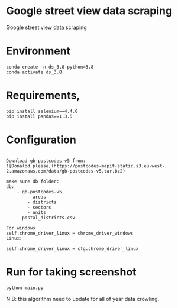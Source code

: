 # Google street view data scraping

Google street view data scraping

# Environment

```
conda create -n ds_3.8 python=3.8
conda activate ds_3.8
```
# Requirements,

```
pip install selenium==4.4.0
pip install pandas==1.3.5 

```

# Configuration

```

Download gb-postcodes-v5 from:
![Donalod please](https://postcodes-mapit-static.s3.eu-west-2.amazonaws.com/data/gb-postcodes-v5.tar.bz2)

make sure db folder:
db:
    - gb-postcodes-v5
        - areas
        - districts
        - sectors
        - units
    - postal_districts.csv

For windows
self.chrome_driver_linux = chrome_driver_windows
Linux:

self.chrome_driver_linux = cfg.chrome_driver_linux

```

# Run for taking screenshot

```
python main.py
```
N.B: this algorithm need to update for all of year data crowling.




